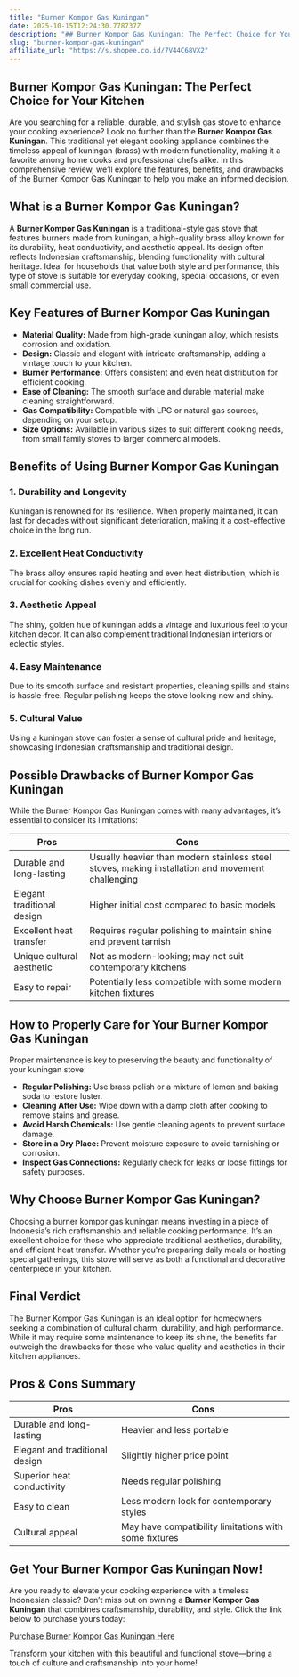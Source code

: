```yaml
---
title: "Burner Kompor Gas Kuningan"
date: 2025-10-15T12:24:30.778737Z
description: "## Burner Kompor Gas Kuningan: The Perfect Choice for Your Kitchen..."
slug: "burner-kompor-gas-kuningan"
affiliate_url: "https://s.shopee.co.id/7V44C68VX2"
---
```

## Burner Kompor Gas Kuningan: The Perfect Choice for Your Kitchen

Are you searching for a reliable, durable, and stylish gas stove to enhance your cooking experience? Look no further than the **Burner Kompor Gas Kuningan**. This traditional yet elegant cooking appliance combines the timeless appeal of kuningan (brass) with modern functionality, making it a favorite among home cooks and professional chefs alike. In this comprehensive review, we’ll explore the features, benefits, and drawbacks of the Burner Kompor Gas Kuningan to help you make an informed decision.

## What is a Burner Kompor Gas Kuningan?

A **Burner Kompor Gas Kuningan** is a traditional-style gas stove that features burners made from kuningan, a high-quality brass alloy known for its durability, heat conductivity, and aesthetic appeal. Its design often reflects Indonesian craftsmanship, blending functionality with cultural heritage. Ideal for households that value both style and performance, this type of stove is suitable for everyday cooking, special occasions, or even small commercial use.

## Key Features of Burner Kompor Gas Kuningan

- **Material Quality:** Made from high-grade kuningan alloy, which resists corrosion and oxidation.
- **Design:** Classic and elegant with intricate craftsmanship, adding a vintage touch to your kitchen.
- **Burner Performance:** Offers consistent and even heat distribution for efficient cooking.
- **Ease of Cleaning:** The smooth surface and durable material make cleaning straightforward.
- **Gas Compatibility:** Compatible with LPG or natural gas sources, depending on your setup.
- **Size Options:** Available in various sizes to suit different cooking needs, from small family stoves to larger commercial models.

## Benefits of Using Burner Kompor Gas Kuningan

### 1. Durability and Longevity

Kuningan is renowned for its resilience. When properly maintained, it can last for decades without significant deterioration, making it a cost-effective choice in the long run.

### 2. Excellent Heat Conductivity

The brass alloy ensures rapid heating and even heat distribution, which is crucial for cooking dishes evenly and efficiently.

### 3. Aesthetic Appeal

The shiny, golden hue of kuningan adds a vintage and luxurious feel to your kitchen decor. It can also complement traditional Indonesian interiors or eclectic styles.

### 4. Easy Maintenance

Due to its smooth surface and resistant properties, cleaning spills and stains is hassle-free. Regular polishing keeps the stove looking new and shiny.

### 5. Cultural Value

Using a kuningan stove can foster a sense of cultural pride and heritage, showcasing Indonesian craftsmanship and traditional design.

## Possible Drawbacks of Burner Kompor Gas Kuningan

While the Burner Kompor Gas Kuningan comes with many advantages, it’s essential to consider its limitations:

| Pros | Cons |
|---------|--------------|
| Durable and long-lasting | Usually heavier than modern stainless steel stoves, making installation and movement challenging |
| Elegant traditional design | Higher initial cost compared to basic models |
| Excellent heat transfer | Requires regular polishing to maintain shine and prevent tarnish |
| Unique cultural aesthetic | Not as modern-looking; may not suit contemporary kitchens |
| Easy to repair | Potentially less compatible with some modern kitchen fixtures |

## How to Properly Care for Your Burner Kompor Gas Kuningan

Proper maintenance is key to preserving the beauty and functionality of your kuningan stove:

- **Regular Polishing:** Use brass polish or a mixture of lemon and baking soda to restore luster.
- **Cleaning After Use:** Wipe down with a damp cloth after cooking to remove stains and grease.
- **Avoid Harsh Chemicals:** Use gentle cleaning agents to prevent surface damage.
- **Store in a Dry Place:** Prevent moisture exposure to avoid tarnishing or corrosion.
- **Inspect Gas Connections:** Regularly check for leaks or loose fittings for safety purposes.

## Why Choose Burner Kompor Gas Kuningan?

Choosing a burner kompor gas kuningan means investing in a piece of Indonesia’s rich craftsmanship and reliable cooking performance. It’s an excellent choice for those who appreciate traditional aesthetics, durability, and efficient heat transfer. Whether you're preparing daily meals or hosting special gatherings, this stove will serve as both a functional and decorative centerpiece in your kitchen.

## Final Verdict

The Burner Kompor Gas Kuningan is an ideal option for homeowners seeking a combination of cultural charm, durability, and high performance. While it may require some maintenance to keep its shine, the benefits far outweigh the drawbacks for those who value quality and aesthetics in their kitchen appliances.

## Pros & Cons Summary

| **Pros** | **Cons** |
|-------------------------------|--------------------------------|
| Durable and long-lasting | Heavier and less portable |
| Elegant and traditional design | Slightly higher price point |
| Superior heat conductivity | Needs regular polishing |
| Easy to clean | Less modern look for contemporary styles |
| Cultural appeal | May have compatibility limitations with some fixtures |

## Get Your Burner Kompor Gas Kuningan Now!

Are you ready to elevate your cooking experience with a timeless Indonesian classic? Don’t miss out on owning a **Burner Kompor Gas Kuningan** that combines craftsmanship, durability, and style. Click the link below to purchase yours today:

[Purchase Burner Kompor Gas Kuningan Here](https://s.shopee.co.id/7V44C68VX2)

Transform your kitchen with this beautiful and functional stove—bring a touch of culture and craftsmanship into your home!
